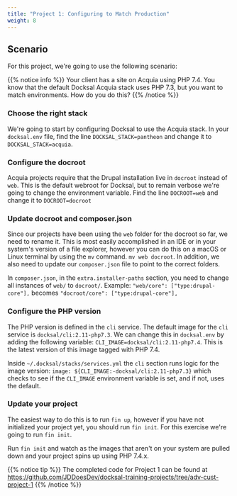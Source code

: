 ```yaml
---
title: "Project 1: Configuring to Match Production"
weight: 8
---
```



## Scenario

For this project, we're going to use the following scenario:

{{% notice info %}}
Your client has a site on Acquia using PHP 7.4. You know that the default Docksal Acquia stack uses PHP 7.3, but you want to match environments. How do you do this?
{{% /notice %}}

### Choose the right stack

We're going to start by configuring Docksal to use the Acquia stack. In your `docksal.env` file, find the line `DOCKSAL_STACK=pantheon` and change it to `DOCKSAL_STACK=acquia`.

### Configure the docroot

Acquia projects require that the Drupal installation live in `docroot` instead of `web`. This is the default webroot for Docksal, but to remain verbose we're going to change the environment variable. Find the line `DOCROOT=web` and change it to `DOCROOT=docroot`

### Update docroot and composer.json

Since our projects have been using the `web` folder for the docroot so far, we need to rename it. This is most easily accomplished in an IDE or in your system's version of a file explorer, however you can do this on a macOS or Linux terminal by using the `mv` command. `mv web docroot`. In addition, we also need to update our `composer.json` file to point to the correct folders.

In `composer.json`, in the `extra.installer-paths` section, you need to change all instances of `web/` to `docroot/`. Example: `"web/core": ["type:drupal-core"],` becomes `"docroot/core": ["type:drupal-core"],`

### Configure the PHP version

The PHP version is defined in the `cli` service. The default image for the `cli` service is `docksal/cli:2.11-php7.3`. We can change this in `docksal.env` by adding the following variable: `CLI_IMAGE=docksal/cli:2.11-php7.4`. This is the latest version of this image tagged with PHP 7.4.

Inside `~/.docksal/stacks/services.yml` the `cli` section runs logic for the image version: `image: ${CLI_IMAGE:-docksal/cli:2.11-php7.3}` which checks to see if the `CLI_IMAGE` environment variable is set, and if not, uses the default.

### Update your project

The easiest way to do this is to run `fin up`, however if you have not initialized your project yet, you should run `fin init`. For this exercise we're going to run `fin init`.

Run `fin init` and watch as the images that aren't on your system are pulled down and your project spins up using PHP 7.4.x.

{{% notice tip %}}
The completed code for Project 1 can be found at https://github.com/JDDoesDev/docksal-training-projects/tree/adv-cust-project-1
{{% /notice %}}
